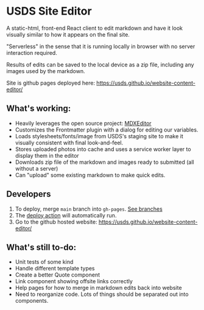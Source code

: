 # USDS Site Editor

A static-html, front-end React client to edit markdown and have it look visually similar to how it appears on the final
site.

"Serverless" in the sense that it is running locally in browser with no server interaction required.

Results of edits can be saved to the local device as a zip file, including any images used by the markdown.

Site is github pages deployed here: https://usds.github.io/website-content-editor/

## What's working:

- Heavily leverages the open source project: [MDXEditor](https://github.com/mdx-editor/editor)
- Customizes the Frontmatter plugin with a dialog for editing our variables.
- Loads stylesheets/fonts/image from USDS's staging site to make it visually consistent with final look-and-feel.
- Stores uploaded photos into cache and uses a service worker layer to display them in the editor
- Downloads zip file of the markdown and images ready to submitted (all without a server)
- Can "upload" some existing markdown to make quick edits.

## Developers
1. To deploy, merge `main` branch into `gh-pages`. [See branches](https://github.com/usds/website-content-editor/branches)
1. The [deploy action](https://github.com/usds/website-content-editor/actions) will automatically run.
1. Go to the github hosted website: https://usds.github.io/website-content-editor/

## What's still to-do:
- Unit tests of some kind
- Handle different template types
- Create a better Quote component
- Link component showing offsite links correctly
- Help pages for how to merge in markdown edits back into website
- Need to reorganize code. Lots of things should be separated out into components.
